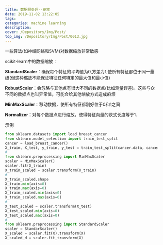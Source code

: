 ```yaml
---
title: 数据预处理--缩放
date: 2019-11-02 13:22:05
tags:
categories: machine learning
description: 
cover: /Depository/Img/Post/
top_img: /Depository/Img/Post/0013.jpg
---
```


一些算法(如神经网络和SVM)对数据缩放非常敏感

scikit-learn中的数据缩放：

**StandardScaler**：确保每个特征的平均值为0,方差为1,使所有特征都位于同一量级(但这种缩放不能保证特征任何特定的最大值和最小值)

**RobustScaler**：会忽略与其他点有很大不同的数据点(比如测量误差)。这些与众不同的数据点也叫异常值，可能会给其他缩放方式造成麻烦

**MinMaxScaler**：移动数据，使所有特征都刚好位于0和1之间

**Normalizer**：对每个数据点进行缩放，使得特征向量的欧式长度等于1.

示例

```python
from sklearn.datasets import load_breast_cancer
from sklearn.model_selection import train_test_split
cancer = load_breast_cancer()
X_train, X_test, y_train, y_test = train_test_split(cancer.data, cancer.target, random_state=1)
#
from sklearn.preprocessing import MinMaxScaler
scaler = MinMaxScaler()
scaler.fit(X_train)
X_train_scaled = scaler.transform(X_train)
#
X_train_scaled.shape
X_train.min(axis=0)
X_train.max(axis=0)
X_train_scaled.min(axis=0)
X_train_scaled.max(axis=0)
#
X_test_scaled = scaler.transform(X_test)
X_test_scaled.min(axis=0)
X_test_scaled.max(axis=0)
#
from sklearn.preprocessing import StandardScaler
scaler = StandarScaler()
X_scaled = scaler.fit(X).transform(X)
X_scaled_d = scaler.fit_transform(X)

```